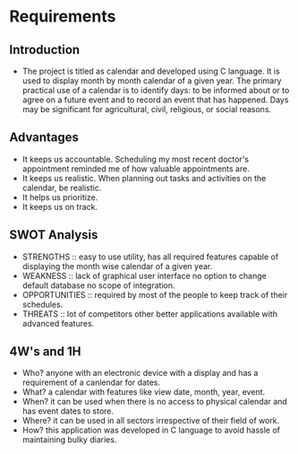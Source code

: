 # Requirements
## Introduction
* The project is titled as calendar and developed using C language. It is used to display month by month calendar of a given year. The primary practical use of a calendar is to identify days: to be informed about or to agree on a future event and to record an event that has happened. Days may be significant for agricultural, civil, religious, or social reasons.

## Advantages
* It keeps us accountable. Scheduling my most recent doctor's appointment reminded me of how valuable appointments are.
* It keeps us realistic. When planning out tasks and activities on the calendar, be realistic.
* It helps us prioritize.
* It keeps us on track.

## SWOT Analysis
* STRENGTHS :: easy to use utility, has all required features capable of displaying the month wise calendar of a given year.
* WEAKNESS :: lack of graphical user interface no option to change default database no scope of integration.
* OPPORTUNITIES :: required by most of the people to keep track of their schedules.
* THREATS :: lot of competitors other better applications available with advanced features.

## 4W's and 1H
* Who? anyone with an electronic device with a display and has a requirement of a canlendar for dates.
* What? a calendar with features like view date, month, year, event.
* When? it can be used when there is no access to physical calendar and has event dates to store.
* Where? it can be used in all sectors irrespective of their field of work.
* How? this application was developed in C language to avoid hassle of maintaining bulky diaries.



